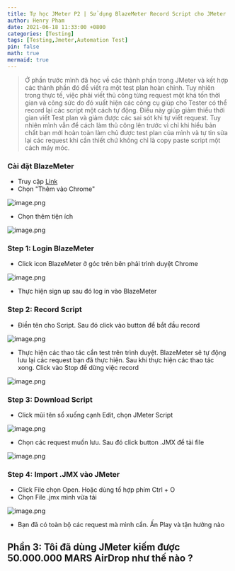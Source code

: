 ```yaml
---
title: Tự học JMeter P2 | Sử dụng BlazeMeter Record Script cho JMeter
author: Henry Pham
date: 2021-06-18 11:33:00 +0800
categories: [Testing]
tags: [Testing,Jmeter,Automation Test]
pin: false
math: true
mermaid: true
---
```

> Ở phần trước mình đã học về các thành phần trong JMeter và kết hợp các thành phần đó để viết ra một test plan hoàn chỉnh. Tuy nhiên trong thực tế, việc phải viết thủ công từng request một khá tốn thời gian và công sức do đó xuất hiện các công cụ giúp cho Tester có thể record lại các script một cách tự động. Điều này giúp giảm thiểu thời gian viết Test plan  và giảm được các sai sót khi tự viết request. Tuy nhiên mình vẫn để cách làm thủ công lên trước vì chỉ khi hiểu bản chất bạn mới hoàn toàn làm chủ được test plan của mình và tự tin sửa lại các request khi cần thiết chứ không chỉ là copy paste script một cách máy móc. 

### Cài đặt BlazeMeter
* Truy cập [Link](https://chrome.google.com/webstore/detail/blazemeter-the-continuous/mbopgmdnpcbohhpnfglgohlbhfongabi?hl=vi) 
* Chọn "Thêm vào Chrome"


 ![image.png](https://images.viblo.asia/59c9aa55-0c28-4fba-aa6e-e3ca3bc82fdb.png)
* Chọn thêm tiện ích


![image.png](https://images.viblo.asia/211e9229-3157-48fe-8507-9bf401d379dc.png)

### Step 1: Login BlazeMeter
* Click icon BlazeMeter ở góc trên bên phải trình duyệt Chrome

 ![image.png](https://images.viblo.asia/7409f4d1-baa8-4174-b704-bf96f5b89bfa.png)
 * Thực hiện sign up sau đó log in vào BlazeMeter


### Step 2: Record Script
 * Điền tên cho Script. Sau đó click vào button để bắt đầu record

  ![image.png](https://images.viblo.asia/940eaef9-5e6f-477b-a4d3-2522d6c8420f.png)
 
 * Thực hiện các thao tác cần test trên trình duyệt. BlazeMeter sẽ tự động lưu lại các request bạn đã thực hiện. Sau khi thực hiện các thao tác xong. Click vào Stop để dừng việc record
 
 ![image.png](https://images.viblo.asia/c7c8b233-78f7-48c6-aee7-1b7ad526e017.png)
 
 ### Step 3: Download Script
 * Click mũi tên sổ xuống cạnh Edit, chọn JMeter Script
 
 ![image.png](https://images.viblo.asia/78773569-99e7-48c2-a1a2-107c8e74fb02.png)
 
* Chọn các request muốn lưu. Sau đó click button .JMX để tải file

![image.png](https://images.viblo.asia/d95ec5ad-03b9-46d4-978a-569c9ac9fb61.png)
### Step 4: Import .JMX vào JMeter
* Click File chọn Open. Hoặc dùng tổ hợp phím Ctrl + O
* Chọn File .jmx mình vừa tải

![image.png](https://images.viblo.asia/b5478cc9-03c9-4dcc-9fcb-c2f7a89cd9dc.png)
* Bạn đã có toàn bộ các request mà mình cần. Ấn Play và tận hưởng nào

## Phần 3: Tôi đã dùng JMeter kiếm được 50.000.000 MARS AirDrop như thế nào ?